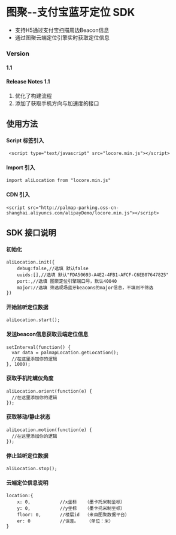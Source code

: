 # 图聚--支付宝蓝牙定位 SDK

- 支持H5通过支付宝扫描周边Beacon信息
- 通过图聚云端定位引擎实时获取定位信息

### Version   
#### 1.1

#### Release Notes 1.1
1. 优化了构建流程
2. 添加了获取手机方向与加速度的接口

## 使用方法

#### Script 标签引入

```
 <script type="text/javascript" src="locore.min.js"></script>

```

#### Import 引入 

```
import aliLocation from "locore.min.js"

```
#### CDN 引入

```
<script src="http://palmap-parking.oss-cn-shanghai.aliyuncs.com/alipayDemo/locore.min.js"></script>
```

## SDK 接口说明

#### 初始化
```
aliLocation.init({
    debug:false,//选填 默认false
    uuids:[],//选填 默认"FDA50693-A4E2-4FB1-AFCF-C6EB07647825"
    port:,//选填 图聚定位引擎端口号，默认40040
    major://选填 筛选现场蓝牙beacons的major信息，不填则不筛选
})
```
#### 开始监听定位数据

```
aliLocation.start();
```

#### 发送beacon信息获取云端定位信息

```
setInterval(function() {
  var data = palmapLocation.getLocation();
  //在这里添加你的逻辑
}, 1000);
```

#### 获取手机陀螺仪角度

```
aliLocation.orient(function(e) {
  //在这里添加你的逻辑
});
```

#### 获取移动/静止状态

```
aliLocation.motion(function(e) {
  //在这里添加你的逻辑
});
```
#### 停止监听定位数据


```
aliLocation.stop();
```


#### 云端定位信息说明

```
location:{
    x: 0,           //x坐标   （墨卡托米制坐标）
    y: 0,           //y坐标   （墨卡托米制坐标）
    floor: 0,       //楼层id  （来自图聚数据平台）
    er: 0           //误差。   （单位：米）
}
```
